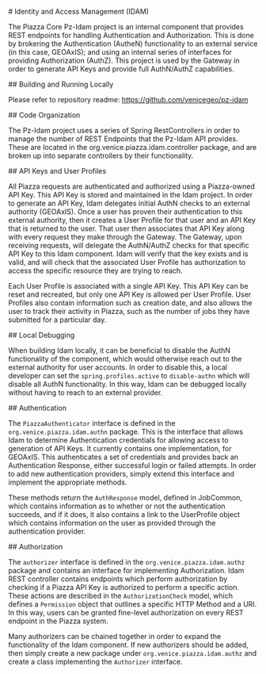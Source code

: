 \# Identity and Access Management (IDAM)

The Piazza Core Pz-Idam project is an internal component that provides
REST endpoints for handling Authentication and Authorization. This is
done by brokering the Authentication (AutheN) functionality to an
external service (in this case, GEOAxIS); and using an internal series
of interfaces for providing Authorization (AuthZ). This project is used
by the Gateway in order to generate API Keys and provide full
AuthN/AuthZ capabilities.

\#\# Building and Running Locally

Please refer to repository readme:
<https://github.com/venicegeo/pz-idam>

\#\# Code Organization

The Pz-Idam project uses a series of Spring RestControllers in order to
manage the number of REST Endpoints that the Pz-Idam API provides. These
are located in the org.venice.piazza.idam.controller package, and are
broken up into separate controllers by their functionality.

\#\# API Keys and User Profiles

All Piazza requests are authenticated and authorized using a
Piazza-owned API Key. This API Key is stored and maintained in the Idam
project. In order to generate an API Key, Idam delegates initial AuthN
checks to an external authority (GEOAxIS). Once a user has proven their
authentication to this external authority, then it creates a User
Profile for that user and an API Key that is returned to the user. That
user then associates that API Key along with every request they make
through the Gateway. The Gateway, upon receiving requests, will delegate
the AuthN/AuthZ checks for that specific API Key to this Idam component.
Idam will verify that the key exists and is valid, and will check that
the associated User Profile has authorization to access the specific
resource they are trying to reach.

Each User Profile is associated with a single API Key. This API Key can
be reset and recreated, but only one API Key is allowed per User
Profile. User Profiles also contain information such as creation date,
and also allows the user to track their activity in Piazza, such as the
number of jobs they have submitted for a particular day.

\#\# Local Debugging

When building Idam locally, it can be beneficial to disable the AuthN
functionality of the component, which would otherwise reach out to the
external authority for user accounts. In order to disable this, a local
developer can set the `spring.profiles.active` to `disable-authn` which
will disable all AuthN functionality. In this way, Idam can be debugged
locally without having to reach to an external provider.

\#\# Authentication

The `PiazzaAuthenticator` interface is defined in the
`org.venice.piazza.idam.authn` package. This is the interface that
allows Idam to determine Authentication credentials for allowing access
to generation of API Keys. It currently contains one implementation, for
GEOAxIS. This authenticates a set of credentials and provides back an
Authentication Response, either successful login or failed attempts. In
order to add new authentication providers, simply extend this interface
and implement the appropriate methods.

These methods return the `AuthResponse` model, defined in JobCommon,
which contains information as to whether or not the authentication
succeeds, and if it does, it also contains a link to the UserProfile
object which contains information on the user as provided through the
authentication provider.

\#\# Authorization

The `authorizer` interface is defined in the
`org.venice.piazza.idam.authz` package and contains an interface for
implementing Authorization. Idam REST controller contains endpoints
which perform authorization by checking if a Piazza API Key is
authorized to perform a specific action. These actions are described in
the `AuthorizationCheck` model, which defines a `Permission` object that
outlines a specific HTTP Method and a URI. In this way, users can be
granted fine-level authorization on every REST endpoint in the Piazza
system.

Many authorizers can be chained together in order to expand the
functionality of the Idam component. If new authorizers should be added,
then simply create a new package under `org.venice.piazza.idam.authz`
and create a class implementing the `Authorizer` interface.
